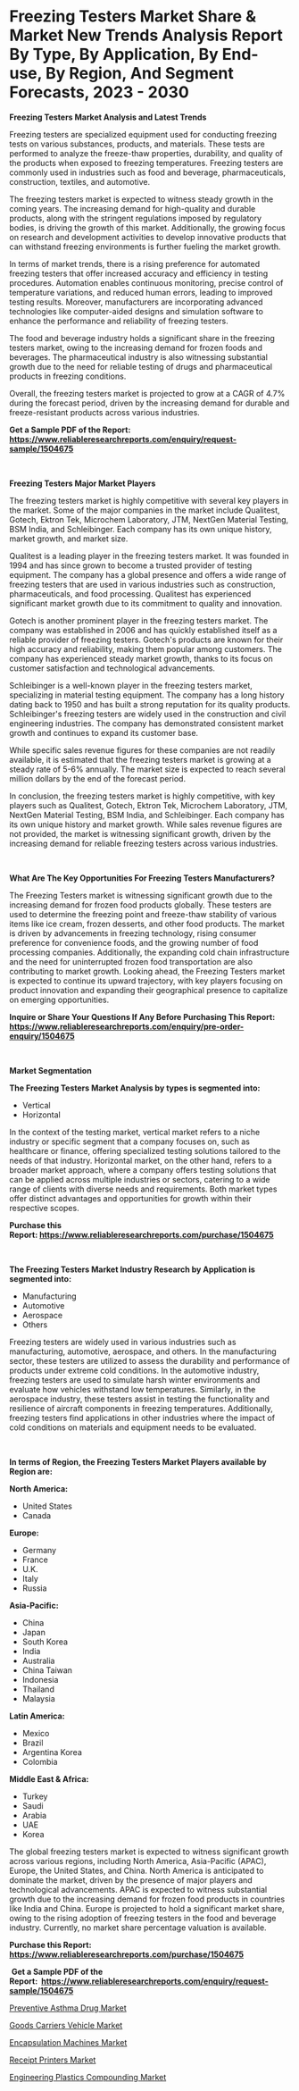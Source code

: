 <p><h1>Freezing Testers Market Share & Market New Trends Analysis Report By Type, By Application, By End-use, By Region, And Segment Forecasts, 2023 - 2030</h1></p><p><strong>Freezing Testers Market Analysis and Latest Trends</strong></p>
<p><p>Freezing testers are specialized equipment used for conducting freezing tests on various substances, products, and materials. These tests are performed to analyze the freeze-thaw properties, durability, and quality of the products when exposed to freezing temperatures. Freezing testers are commonly used in industries such as food and beverage, pharmaceuticals, construction, textiles, and automotive.</p><p>The freezing testers market is expected to witness steady growth in the coming years. The increasing demand for high-quality and durable products, along with the stringent regulations imposed by regulatory bodies, is driving the growth of this market. Additionally, the growing focus on research and development activities to develop innovative products that can withstand freezing environments is further fueling the market growth.</p><p>In terms of market trends, there is a rising preference for automated freezing testers that offer increased accuracy and efficiency in testing procedures. Automation enables continuous monitoring, precise control of temperature variations, and reduced human errors, leading to improved testing results. Moreover, manufacturers are incorporating advanced technologies like computer-aided designs and simulation software to enhance the performance and reliability of freezing testers.</p><p>The food and beverage industry holds a significant share in the freezing testers market, owing to the increasing demand for frozen foods and beverages. The pharmaceutical industry is also witnessing substantial growth due to the need for reliable testing of drugs and pharmaceutical products in freezing conditions.</p><p>Overall, the freezing testers market is projected to grow at a CAGR of 4.7% during the forecast period, driven by the increasing demand for durable and freeze-resistant products across various industries.</p></p>
<p><strong>Get a Sample PDF of the Report:&nbsp; <a href="https://www.reliableresearchreports.com/enquiry/request-sample/1504675">https://www.reliableresearchreports.com/enquiry/request-sample/1504675</a></strong></p>
<p>&nbsp;</p>
<p><strong>Freezing Testers Major Market Players</strong></p>
<p><p>The freezing testers market is highly competitive with several key players in the market. Some of the major companies in the market include Qualitest, Gotech, Ektron Tek, Microchem Laboratory, JTM, NextGen Material Testing, BSM India, and Schleibinger. Each company has its own unique history, market growth, and market size.</p><p>Qualitest is a leading player in the freezing testers market. It was founded in 1994 and has since grown to become a trusted provider of testing equipment. The company has a global presence and offers a wide range of freezing testers that are used in various industries such as construction, pharmaceuticals, and food processing. Qualitest has experienced significant market growth due to its commitment to quality and innovation.</p><p>Gotech is another prominent player in the freezing testers market. The company was established in 2006 and has quickly established itself as a reliable provider of freezing testers. Gotech's products are known for their high accuracy and reliability, making them popular among customers. The company has experienced steady market growth, thanks to its focus on customer satisfaction and technological advancements.</p><p>Schleibinger is a well-known player in the freezing testers market, specializing in material testing equipment. The company has a long history dating back to 1950 and has built a strong reputation for its quality products. Schleibinger's freezing testers are widely used in the construction and civil engineering industries. The company has demonstrated consistent market growth and continues to expand its customer base.</p><p>While specific sales revenue figures for these companies are not readily available, it is estimated that the freezing testers market is growing at a steady rate of 5-6% annually. The market size is expected to reach several million dollars by the end of the forecast period.</p><p>In conclusion, the freezing testers market is highly competitive, with key players such as Qualitest, Gotech, Ektron Tek, Microchem Laboratory, JTM, NextGen Material Testing, BSM India, and Schleibinger. Each company has its own unique history and market growth. While sales revenue figures are not provided, the market is witnessing significant growth, driven by the increasing demand for reliable freezing testers across various industries.</p></p>
<p>&nbsp;</p>
<p><strong>What Are The Key Opportunities For Freezing Testers Manufacturers?</strong></p>
<p><p>The Freezing Testers market is witnessing significant growth due to the increasing demand for frozen food products globally. These testers are used to determine the freezing point and freeze-thaw stability of various items like ice cream, frozen desserts, and other food products. The market is driven by advancements in freezing technology, rising consumer preference for convenience foods, and the growing number of food processing companies. Additionally, the expanding cold chain infrastructure and the need for uninterrupted frozen food transportation are also contributing to market growth. Looking ahead, the Freezing Testers market is expected to continue its upward trajectory, with key players focusing on product innovation and expanding their geographical presence to capitalize on emerging opportunities.</p></p>
<p><strong>Inquire or Share Your Questions If Any Before Purchasing This Report: <a href="https://www.reliableresearchreports.com/enquiry/pre-order-enquiry/1504675">https://www.reliableresearchreports.com/enquiry/pre-order-enquiry/1504675</a></strong></p>
<p>&nbsp;</p>
<p><strong>Market Segmentation</strong></p>
<p><strong>The Freezing Testers Market Analysis by types is segmented into:</strong></p>
<p><ul><li>Vertical</li><li>Horizontal</li></ul></p>
<p><p>In the context of the testing market, vertical market refers to a niche industry or specific segment that a company focuses on, such as healthcare or finance, offering specialized testing solutions tailored to the needs of that industry. Horizontal market, on the other hand, refers to a broader market approach, where a company offers testing solutions that can be applied across multiple industries or sectors, catering to a wide range of clients with diverse needs and requirements. Both market types offer distinct advantages and opportunities for growth within their respective scopes.</p></p>
<p><strong>Purchase this Report:&nbsp;<a href="https://www.reliableresearchreports.com/purchase/1504675">https://www.reliableresearchreports.com/purchase/1504675</a></strong></p>
<p>&nbsp;</p>
<p><strong>The Freezing Testers Market Industry Research by Application is segmented into:</strong></p>
<p><ul><li>Manufacturing</li><li>Automotive</li><li>Aerospace</li><li>Others</li></ul></p>
<p><p>Freezing testers are widely used in various industries such as manufacturing, automotive, aerospace, and others. In the manufacturing sector, these testers are utilized to assess the durability and performance of products under extreme cold conditions. In the automotive industry, freezing testers are used to simulate harsh winter environments and evaluate how vehicles withstand low temperatures. Similarly, in the aerospace industry, these testers assist in testing the functionality and resilience of aircraft components in freezing temperatures. Additionally, freezing testers find applications in other industries where the impact of cold conditions on materials and equipment needs to be evaluated.</p></p>
<p>&nbsp;</p>
<p><strong>In terms of Region, the Freezing Testers Market Players available by Region are:</strong></p>
<p>
    <p> <strong> North America: </strong>
        <ul>
            <li>United States</li>
            <li>Canada</li>
        </ul>
        </p> 
    <p> <strong> Europe: </strong>
        <ul>
            <li>Germany</li>
            <li>France</li>
            <li>U.K.</li>
            <li>Italy</li>
            <li>Russia</li>
        </ul>
        </p> 
    <p> <strong> Asia-Pacific: </strong>
        <ul>
            <li>China</li>
            <li>Japan</li>
            <li>South Korea</li>
            <li>India</li>
            <li>Australia</li>
            <li>China Taiwan</li>
            <li>Indonesia</li>
            <li>Thailand</li>
            <li>Malaysia</li>
        </ul>
        </p> 
    <p> <strong> Latin America: </strong>
        <ul>
            <li>Mexico</li>
            <li>Brazil</li>
            <li>Argentina Korea</li>
            <li>Colombia</li>
        </ul>
        </p> 
    <p> <strong> Middle East & Africa: </strong>
        <ul>
            <li>Turkey</li>
            <li>Saudi</li>
            <li>Arabia</li>
            <li>UAE</li>
            <li>Korea</li>
        </ul>
    </p>
    </p>
<p><p>The global freezing testers market is expected to witness significant growth across various regions, including North America, Asia-Pacific (APAC), Europe, the United States, and China. North America is anticipated to dominate the market, driven by the presence of major players and technological advancements. APAC is expected to witness substantial growth due to the increasing demand for frozen food products in countries like India and China. Europe is projected to hold a significant market share, owing to the rising adoption of freezing testers in the food and beverage industry. Currently, no market share percentage valuation is available.</p></p>
<p><strong>Purchase this Report: <a href="https://www.reliableresearchreports.com/purchase/1504675">https://www.reliableresearchreports.com/purchase/1504675</a></strong></p>
<p>&nbsp;<strong>Get a Sample PDF of the Report:&nbsp;&nbsp;<a href="https://www.reliableresearchreports.com/enquiry/request-sample/1504675">https://www.reliableresearchreports.com/enquiry/request-sample/1504675</a></strong></p>
<p><strong></strong></p>
<p><p><a href="https://github.com/melchekhinf/Market-Research-Report-List-1/blob/main/preventive-asthma-drug-market.md">Preventive Asthma Drug Market</a></p><p><a href="https://github.com/sndrkn/Market-Research-Report-List-1/blob/main/goods-carriers-vehicle-market.md">Goods Carriers Vehicle Market</a></p><p><a href="https://www.linkedin.com/pulse/encapsulation-machines-market-research-report-provides-o8ose/">Encapsulation Machines Market</a></p><p><a href="https://www.linkedin.com/pulse/decoding-receipt-printers-market-deep-dive-latest-trends-g5c2e/">Receipt Printers Market</a></p><p><a href="https://medium.com/@allelee654/engineering-plastics-compounding-market-size-growth-forecast-2023-2030-ceee87fba635">Engineering Plastics Compounding Market</a></p></p>